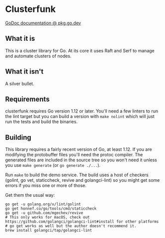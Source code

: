# Clusterfunk

[GoDoc documentation @ pkg.go.dev](https://pkg.go.dev/github.com/lab5e/clusterfunk)

## What it is

This is a cluster library for Go. At its core it uses Raft and Serf to manage
and automate clusters of nodes.

## What it isn't

A silver bullet.

## Requirements

clusterfunk requires Go version 1.12 or later. You'll need a few linters to
run the lint target but you can build a version with `make nolint` which will
just run the tests and build the binaries.

## Building

This library requires a fairly recent version of Go, at least 1.12. If you are
modifying the protobuffer files you'll need the protoc compiler. The generated
files are included in the source tree so you won't need it unless you use
`make generate` (or `go generate ./...`).

Run `make` to build the demo service. The build uses a host of checkers (golint,
go vet, staticcheck, revive and golangci-lint) so you might get some errors if
you miss one or more of those.

Get them the usual way:

```text
go get -u golang.org/x/lint/golint
go get honnef.co/go/tools/cmd/staticcheck
go get -u github.com/mgechev/revive
# This only works for macOS, check out https://github.com/golangci/golangci-lint#install for other platforms
# go get works as well but the author doesn't recommend it.
brew install golangci/tap/golangci-lint
```
